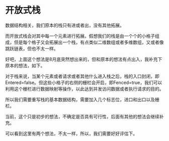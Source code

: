 # 开放式栈

数据结构相关，我们原本的栈只有进或者出，没有其他拓展。

而开放式栈会对其中每一个元素进行拓展。假想我们的栈是由一个个的小格子组成，但是每个格子又会拓展出一个栈，有点类似二维数组或者多维数组，又或者像跳跃链表，但也不太一样。

好吧，上面这个想法是8月底突然想出来的，但和原本的想法有点出入，我补充下原本的想法，如下。

对于栈来说，当某个元素或者请求或者其他什么进入栈之后，栈的入口封闭，即Entered=false。但这些小格子的右侧的栅栏会开启，即Fenced=true，我们可以利用这个栅栏进行数据映射等操作，以此达到并发访问数据或者执行请求的目的。

所以我们需要重写栈的基本数据结构，需要加入几个标志位，进口和出口以及栅栏。

当前，这个只是初步的想法，不确定是否具有可行性，后面有其他的想法会继续补充。

可以看到这里有两个想法，不太一样，所以，我们需要好好评估下。
